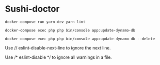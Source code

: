 # Sushi-doctor #


```
docker-compose run yarn-dev yarn lint
```

```
docker-compose exec php php bin/console app:update-dynamo-db
```

```
docker-compose exec php php bin/console app:update-dynamo-db --delete
```


Use // eslint-disable-next-line to ignore the next line.

Use /* eslint-disable */ to ignore all warnings in a file.
